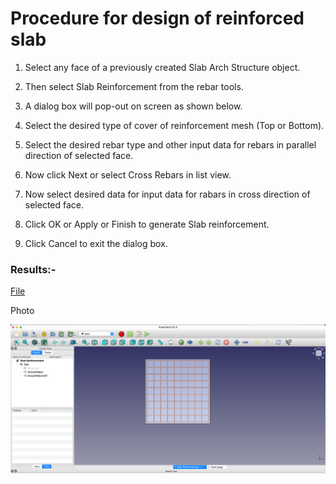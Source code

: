 # **Procedure for design of reinforced slab**
1. Select any face of a previously created Slab  Arch Structure object. 

2. Then select  Slab Reinforcement from the rebar tools.

3. A dialog box will pop-out on screen as shown below.

4. Select the desired type of cover of reinforcement mesh (Top or Bottom).

5. Select the desired rebar type and other input data for rebars in parallel direction of selected face.

6. Now click Next or select Cross Rebars in list view.

7. Now select desired data for input data for rabars in cross direction of selected face.

8. Click OK or Apply or Finish to generate Slab reinforcement.

9. Click Cancel to exit the dialog box.

### Results:-

[File](https://github.com/Webby07/Piyush-2114045/blob/main/2114045/FreeCAD/Slab%20Reinforcement.FCStd)

Photo

![photo](https://github.com/Webby07/Piyush-2114045/blob/main/Photos/Slab.png)
